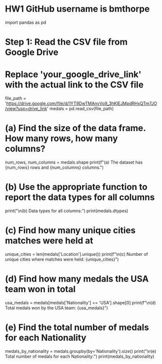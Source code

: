 # HW1 GitHub username is bmthorpe

import pandas as pd

# Step 1: Read the CSV file from Google Drive
# Replace 'your_google_drive_link' with the actual link to the CSV file
file_path = 'https://drive.google.com/file/d/1YT9DwTMAnvVo9_3hKlEJMpdRHxQTm7JO/view?usp=drive_link'
medals = pd.read_csv(file_path)

# (a) Find the size of the data frame. How many rows, how many columns?
num_rows, num_columns = medals.shape
print(f"(a) The dataset has {num_rows} rows and {num_columns} columns.")

# (b) Use the appropriate function to report the data types for all columns
print("\n(b) Data types for all columns:")
print(medals.dtypes)

# (c) Find how many unique cities matches were held at
unique_cities = len(medals['Location'].unique())
print(f"\n(c) Number of unique cities where matches were held: {unique_cities}")

# (d) Find how many medals the USA team won in total
usa_medals = medals[medals['Nationality'] == 'USA'].shape[0]
print(f"\n(d) Total medals won by the USA team: {usa_medals}")

# (e) Find the total number of medals for each Nationality
medals_by_nationality = medals.groupby(by='Nationality').size()
print("\n(e) Total number of medals for each Nationality:")
print(medals_by_nationality)
